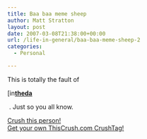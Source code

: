 ```yaml
---
title: Baa baa meme sheep
author: Matt Stratton
layout: post
date: 2007-03-08T21:38:00+00:00
url: /life-in-general/baa-baa-meme-sheep-2
categories:
  - Personal

---
```

This is totally the fault of 

<div class="ljuser">
  <a href="https://theda.livejournal.com/profile"><img width="17" height="17" src="https://stat.livejournal.com/img/userinfo.gif" alt="[info]" style="border:0 none;vertical-align:bottom;" /></a><a href="https://theda.livejournal.com/"><b>theda</b></a>
</div>

&nbsp;. Just so you all know.

<!--THISCRUSH.COM CRUSHTAG-->

[<img border="0" src="https://www.thiscrush.com/tags/mugsy1274.jpg" alt="" />][1]  
[Crush this person!][1]  
[Get your own ThisCrush.com CrushTag!][2]<!--END THISCRUSH.COM CRUSHTAG-->

 [1]: https://www.thiscrush.com/tag.php?id=mugsy1274 "mugsy1274's CrushTag"
 [2]: https://www.thiscrush.com "ThisCrush CrushTag"